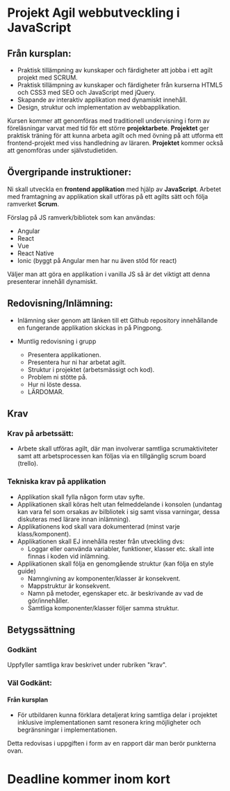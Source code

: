# Projekt Agil webbutveckling i JavaScript

## Från kursplan: 
* Praktisk tillämpning av kunskaper och färdigheter att jobba i ett agilt projekt med SCRUM.
* Praktisk tillämpning av kunskaper och färdigheter från kurserna HTML5 och CSS3 med SEO och JavaScript med jQuery.
* Skapande av interaktiv applikation med dynamiskt innehåll.
* Design, struktur och implementation av webbapplikation.

Kursen kommer att genomföras med traditionell undervisning i form av föreläsningar varvat med tid för ett större **projektarbete**. **Projektet** ger praktisk träning för att kunna arbeta agilt och med övning på att utforma ett frontend-projekt med viss handledning av läraren. **Projektet** kommer också att genomföras under självstudietiden.

## Övergripande instruktioner:

Ni skall utveckla en **frontend applikation** med hjälp av **JavaScript**. Arbetet med framtagning av applikation skall utföras på ett agilts sätt och följa ramverket **Scrum**.

Förslag på JS ramverk/bibliotek som kan användas:

* Angular
* React
* Vue
* React Native
* Ionic (byggt på Angular men har nu även stöd för react)

Väljer man att göra en applikation i vanilla JS så är det viktigt att denna presenterar innehåll dynamiskt.

## Redovisning/Inlämning:

* Inlämning sker genom att länken till ett Github repository innehållande en fungerande applikation skickas in på Pingpong.

* Muntlig redovisning i grupp
  * Presentera applikationen.
  * Presentera hur ni har arbetat agilt.
  * Struktur i projektet (arbetsmässigt och kod).
  * Problem ni stötte på.
  * Hur ni löste dessa.
  * LÄRDOMAR.

## Krav
### Krav på arbetssätt:

* Arbete skall utföras agilt, där man involverar samtliga scrumaktiviteter samt att arbetsprocessen kan följas via en tillgänglig scrum board (trello).

### Tekniska krav på applikation

* Applikation skall fylla någon form utav syfte.
* Applikationen skall köras helt utan felmeddelande i konsolen (undantag kan vara fel som orsakas av bilbliotek i sig samt vissa varningar, dessa diskuteras med lärare innan inlämning).
* Applikationens kod skall vara dokumenterad (minst varje klass/komponent).
* Applikationen skall EJ innehålla rester från utveckling dvs:
  * Loggar eller oanvända variabler, funktioner, klasser etc. skall inte finnas i koden vid inlämning.
* Applikationen skall följa en genomgående struktur (kan följa en style guide)
  * Namngivning av komponenter/klasser är konsekvent.
  * Mappstruktur är konsekvent.
  * Namn på metoder, egenskaper etc. är beskrivande av vad de gör/innehåller.
  * Samtliga komponenter/klasser följer samma struktur.

## Betygssättning

### Godkänt

Uppfyller samtliga krav beskrivet under rubriken "krav".

### Väl Godkänt:

#### Från kursplan 
* För utbildaren kunna förklara detaljerat kring samtliga delar i projektet inklusive implementationen samt resonera kring möjligheter och begränsningar i implementationen.

Detta redovisas i uppgiften i form av en rapport där man berör punkterna ovan.

# Deadline kommer inom kort